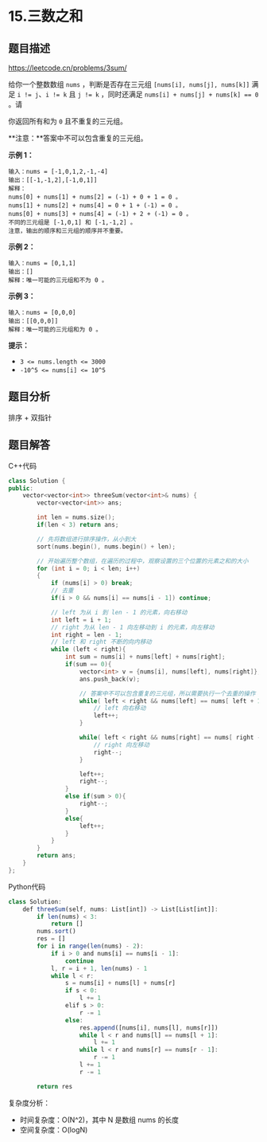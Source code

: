 # 15.三数之和

## 题目描述 

https://leetcode.cn/problems/3sum/

给你一个整数数组 `nums` ，判断是否存在三元组 `[nums[i], nums[j], nums[k]]` 满足 `i != j`、`i != k` 且 `j != k` ，同时还满足 `nums[i] + nums[j] + nums[k] == 0` 。请

你返回所有和为 `0` 且不重复的三元组。

**注意：**答案中不可以包含重复的三元组。

 

**示例 1：**

```
输入：nums = [-1,0,1,2,-1,-4]
输出：[[-1,-1,2],[-1,0,1]]
解释：
nums[0] + nums[1] + nums[2] = (-1) + 0 + 1 = 0 。
nums[1] + nums[2] + nums[4] = 0 + 1 + (-1) = 0 。
nums[0] + nums[3] + nums[4] = (-1) + 2 + (-1) = 0 。
不同的三元组是 [-1,0,1] 和 [-1,-1,2] 。
注意，输出的顺序和三元组的顺序并不重要。
```

**示例 2：**

```
输入：nums = [0,1,1]
输出：[]
解释：唯一可能的三元组和不为 0 。
```

**示例 3：**

```
输入：nums = [0,0,0]
输出：[[0,0,0]]
解释：唯一可能的三元组和为 0 。
```

**提示：**

- `3 <= nums.length <= 3000`
- `-10^5 <= nums[i] <= 10^5`



## 题目分析

排序 + 双指针



## 题目解答

C++代码

```c++
class Solution {
public:
    vector<vector<int>> threeSum(vector<int>& nums) {
        vector<vector<int>> ans;

        int len = nums.size();
        if(len < 3) return ans;

        // 先将数组进行排序操作，从小到大
        sort(nums.begin(), nums.begin() + len);

        // 开始遍历整个数组，在遍历的过程中，观察设置的三个位置的元素之和的大小
        for (int i = 0; i < len; i++)
        {
            if (nums[i] > 0) break;
            // 去重
            if(i > 0 && nums[i] == nums[i - 1]) continue;

            // left 为从 i 到 len - 1 的元素，向右移动
            int left = i + 1;
            // right 为从 len - 1 向左移动到 i 的元素，向左移动
            int right = len - 1;
            // left 和 right 不断的向内移动
            while (left < right){
                int sum = nums[i] + nums[left] + nums[right];
                if(sum == 0){
                    vector<int> v = {nums[i], nums[left], nums[right]};
                    ans.push_back(v);

                    // 答案中不可以包含重复的三元组，所以需要执行一个去重的操作
                    while( left < right && nums[left] == nums[ left + 1 ]) {
                        // left 向右移动
                        left++;
                    }

                    while( left < right && nums[right] == nums[ right - 1]){
                        // right 向左移动
                        right--;
                    }

                    left++;
                    right--;
                }
                else if(sum > 0){
                    right--;
                }
                else{
                    left++;
                }
            }
        }
        return ans;
    }
};
```

Python代码

```typescript
class Solution:
    def threeSum(self, nums: List[int]) -> List[List[int]]:
        if len(nums) < 3:
            return []
        nums.sort()
        res = []
        for i in range(len(nums) - 2):
            if i > 0 and nums[i] == nums[i - 1]:
                continue
            l, r = i + 1, len(nums) - 1
            while l < r:
                s = nums[i] + nums[l] + nums[r]
                if s < 0:
                    l += 1
                elif s > 0:
                    r -= 1
                else:
                    res.append([nums[i], nums[l], nums[r]])
                    while l < r and nums[l] == nums[l + 1]:
                        l += 1
                    while l < r and nums[r] == nums[r - 1]:
                        r -= 1
                    l += 1
                    r -= 1

        return res
```

复杂度分析：

* 时间复杂度：O(N^2)，其中 N 是数组 nums 的长度
* 空间复杂度：O(logN)

